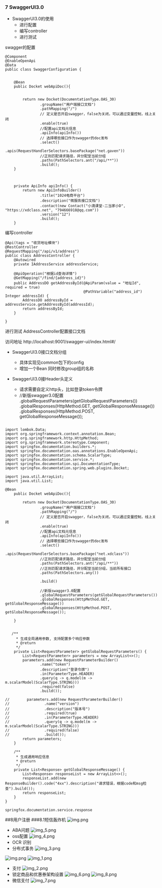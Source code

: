 ##



### 7 SwaggerUI3.0
* SwaggerUI3.0的使用
    * 进行配置
    * 编写controller
    * 进行测试
    
swagger的配置
```
@Component
@EnableOpenApi
@Data
public class SwaggerConfiguration {
​
​
    @Bean
    public Docket webApiDoc(){
​
​
        return new Docket(DocumentationType.OAS_30)
                .groupName("用户端接口文档")
                .pathMapping("/")
                // 定义是否开启swagger，false为关闭，可以通过变量控制，线上关闭
                .enable(true)
                //配置api文档元信息
                .apiInfo(apiInfo())
                // 选择哪些接口作为swagger的doc发布
                .select()
                .apis(RequestHandlerSelectors.basePackage("net.gaven"))
                //正则匹配请求路径，并分配至当前分组
                .paths(PathSelectors.ant("/api/**"))
                .build();
    }
​
​
​
    private ApiInfo apiInfo() {
        return new ApiInfoBuilder()
                .title("1024电商平台")
                .description("微服务接口文档")
                .contact(new Contact("小滴课堂-二当家小D", "https://xdclass.net", "794666918@qq.com"))
                .version("12")
                .build();
    }
```
编写controller
```
@Api(tags = "收货地址模块")
@RestController
@RequestMapping("/api/v1/address")
public class AddressController {
    @Autowired
    private IAddressService addressService;

    @ApiOperation("根据id查询详情")
    @GetMapping("/find/{address_id}")
    public AddressDO getAddressById(@ApiParam(value = "地址Id", required = true)
                                    @PathVariable("address_id") Integer addressId) {
        AddressDO addressById = addressService.getAddressById(addressId);
        return addressById;
    }

}
```
进行测试
AddressController配置接口文档

访问地址 http://localhost:9001/swagger-ui/index.html#/
* SwaggerUI3.0接口文档分组
  * 具体实现见common包下的config
  * 增加一个Bean 同时修改group组的名称

* SwaggerUI3.0接Header头定义
  * 请求需要自定义http头，比如登录token令牌
  * //新版swagger3.0配置
    .globalRequestParameters(getGlobalRequestParameters())
    .globalResponses(HttpMethod.GET, getGlobalResponseMessage())
    .globalResponses(HttpMethod.POST, getGlobalResponseMessage());
```

import lombok.Data;
import org.springframework.context.annotation.Bean;
import org.springframework.http.HttpMethod;
import org.springframework.stereotype.Component;
import springfox.documentation.builders.*;
import springfox.documentation.oas.annotations.EnableOpenApi;
import springfox.documentation.schema.ScalarType;
import springfox.documentation.service.*;
import springfox.documentation.spi.DocumentationType;
import springfox.documentation.spring.web.plugins.Docket;

import java.util.ArrayList;
import java.util.List;

@Bean
    public Docket webApiDoc(){

        return new Docket(DocumentationType.OAS_30)
                .groupName("用户端接口文档")
                .pathMapping("/")
                // 定义是否开启swagger，false为关闭，可以通过变量控制，线上关闭
                .enable(true)
                //配置api文档元信息
                .apiInfo(apiInfo())
                // 选择哪些接口作为swagger的doc发布
                .select()
                .apis(RequestHandlerSelectors.basePackage("net.xdclass"))
                //正则匹配请求路径，并分配至当前分组
                .paths(PathSelectors.ant("/api/**"))
                //正则匹配请求路径，并分配至当前分组，当前所有接口
                .paths(PathSelectors.any())

                .build()

                //新版swagger3.0配置
                .globalRequestParameters(getGlobalRequestParameters())
                .globalResponses(HttpMethod.GET, getGlobalResponseMessage())
                .globalResponses(HttpMethod.POST, getGlobalResponseMessage());

    }
    
   
   /**
     * 生成全局通用参数, 支持配置多个响应参数
     * @return
     */
    private List<RequestParameter> getGlobalRequestParameters() {
        List<RequestParameter> parameters = new ArrayList<>();
        parameters.add(new RequestParameterBuilder()
                .name("token")
                .description("登录令牌")
                .in(ParameterType.HEADER)
                .query(q -> q.model(m -> m.scalarModel(ScalarType.STRING)))
                .required(false)
                .build());

//        parameters.add(new RequestParameterBuilder()
//                .name("version")
//                .description("版本号")
//                .required(true)
//                .in(ParameterType.HEADER)
//                .query(q -> q.model(m -> m.scalarModel(ScalarType.STRING)))
//                .required(false)
//                .build());
        return parameters;
    }

    /**
     * 生成通用响应信息
     * @return
     */
    private List<Response> getGlobalResponseMessage() {
        List<Response> responseList = new ArrayList<>();
        responseList.add(new ResponseBuilder().code("4xx").description("请求错误，根据code和msg检查").build());
        return responseList;
    }
}

springfox.documentation.service.response
```
##8用户注册
###8.1短信轰炸机
![img.png](../jpg/img.png)
* ABA问题
  ![img_5.png](img_5.png)
* oss配置
![img_4.png](img_4.png)
* OCR 识别 
* 分布式事务
![img_3.png](img_3.png)

![img.png](img.png)
  ![img_1.png](img_1.png)
* 支付
  ![img_2.png](img_2.png)
* 锁定商品和优惠券架构设置
![img_6.png](img_6.png)
  ![img_8.png](img_8.png)
* 微信支付
![img_7.png](img_7.png)
  

